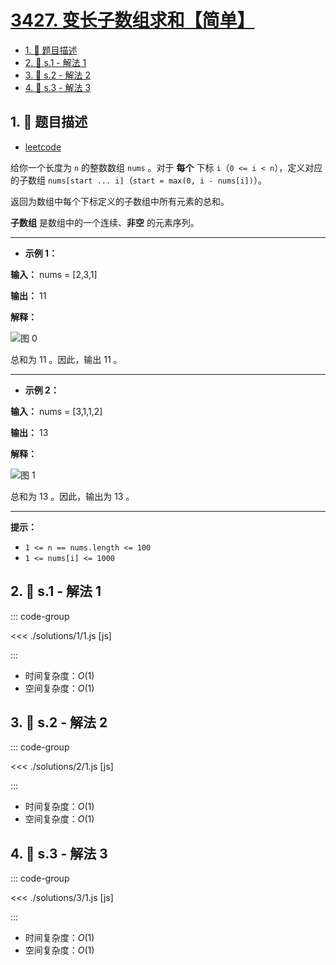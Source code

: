 # [3427. 变长子数组求和【简单】](https://github.com/tnotesjs/TNotes.leetcode/tree/main/notes/3427.%20%E5%8F%98%E9%95%BF%E5%AD%90%E6%95%B0%E7%BB%84%E6%B1%82%E5%92%8C%E3%80%90%E7%AE%80%E5%8D%95%E3%80%91)

<!-- region:toc -->

- [1. 📝 题目描述](#1--题目描述)
- [2. 🎯 s.1 - 解法 1](#2--s1---解法-1)
- [3. 🎯 s.2 - 解法 2](#3--s2---解法-2)
- [4. 🎯 s.3 - 解法 3](#4--s3---解法-3)

<!-- endregion:toc -->

## 1. 📝 题目描述

- [leetcode](https://leetcode.cn/problems/sum-of-variable-length-subarrays/)

给你一个长度为 `n` 的整数数组 `nums` 。对于 **每个** 下标 `i`（`0 <= i < n`），定义对应的子数组 `nums[start ... i]`（`start = max(0, i - nums[i])`）。

返回为数组中每个下标定义的子数组中所有元素的总和。

**子数组** 是数组中的一个连续、**非空** 的元素序列。

---

- **示例 1：**

**输入：** nums = [2,3,1]

**输出：** 11

**解释：**

![图 0](https://cdn.jsdelivr.net/gh/tnotesjs/imgs@main/2025-09-29-22-03-37.png)

总和为 11 。因此，输出 11 。

---

- **示例 2：**

**输入：** nums = [3,1,1,2]

**输出：** 13

**解释：**

![图 1](https://cdn.jsdelivr.net/gh/tnotesjs/imgs@main/2025-09-29-22-03-47.png)

总和为 13 。因此，输出为 13 。

---

**提示：**

- `1 <= n == nums.length <= 100`
- `1 <= nums[i] <= 1000`

## 2. 🎯 s.1 - 解法 1

::: code-group

<<< ./solutions/1/1.js [js]

:::

- 时间复杂度：$O(1)$
- 空间复杂度：$O(1)$

## 3. 🎯 s.2 - 解法 2

::: code-group

<<< ./solutions/2/1.js [js]

:::

- 时间复杂度：$O(1)$
- 空间复杂度：$O(1)$

## 4. 🎯 s.3 - 解法 3

::: code-group

<<< ./solutions/3/1.js [js]

:::

- 时间复杂度：$O(1)$
- 空间复杂度：$O(1)$
